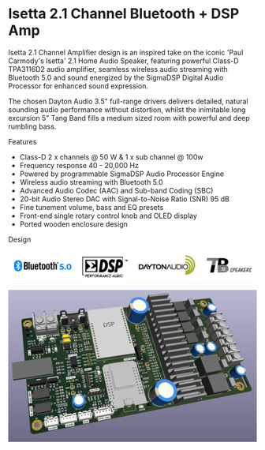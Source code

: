 # Isetta 2.1 Channel Bluetooth + DSP Amp

Isetta 2.1 Channel Amplifier design is an inspired take on the iconic 'Paul Carmody's Isetta' 2.1 Home Audio Speaker, featuring powerful Class-D TPA3116D2 audio amplifier, seamless wireless audio streaming with Bluetooth 5.0 and sound energized by the SigmaDSP Digital Audio Processor for enhanced sound expression.


 The chosen Dayton Audio 3.5" full-range drivers delivers detailed, natural sounding audio performance without distortion, whilst the inimitable long excursion 5" Tang Band fills a medium sized room with powerful and deep rumbling bass.

Features

- Class-D 2 x channels @ 50 W & 1 x sub channel @ 100w
- Frequency response 40 - 20,000 Hz
- Powered by programmable SigmaDSP Audio Processor Engine
- Wireless audio streaming with Bluetooth 5.0
- Advanced Audio Codec (AAC) and Sub-band Coding (SBC)
- 20-bit Audio Stereo DAC with Signal-to-Noise Ratio (SNR) 95 dB
- Fine tunement volume, bass and EQ presets
- Front-end single rotary control knob and OLED display
- Ported wooden enclosure design


Design

<p align="center">
<img src="images/img_logo.png" alt="features" width="800"/>
</p>



<p align="center">
<img src="images/img_pcb.png" alt="features" width="1000"/>
</p>

